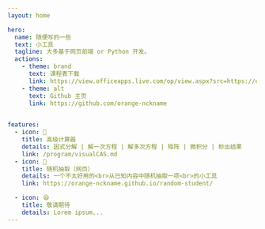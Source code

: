 ```yaml
---
layout: home

hero:
  name: 随便写的一些
  text: 小工具
  tagline: 大多基于网页前端 or Python 开发。
  actions:
    - theme: brand
      text: 课程表下载
      link: https://view.officeapps.live.com/op/view.aspx?src=https://onw.cc/1drv.ms?url=https://1drv.ms/x/s!Ar8BtB6LV-uigWw5udDXJTIOyLtV?e=PtEv4S
    - theme: alt
      text: Github 主页
      link: https://github.com/orange-nckname
    

features:
  - icon: 🔢
    title: 高级计算器
    details: 因式分解 | 解一次方程 | 解多次方程 | 矩阵 | 微积分 | 秒出结果
    link: /program/visualCAS.md
  - icon: 🔀
    title: 随机抽取（网页）
    details: 一个不太好用的<br>从已知内容中随机抽取一项<br>的小工具
    link: https://orange-nckname.github.io/random-student/

  - icon: 😪
    title: 敬请期待
    details: Lorem ipsum...
---
```

